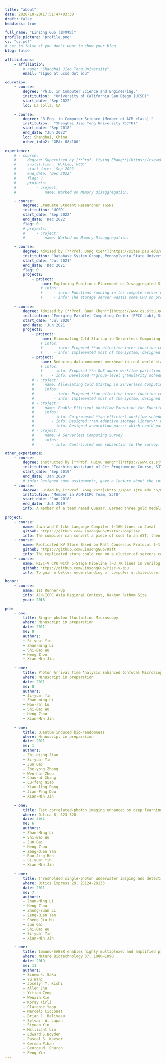 ```yaml
---
title: "about"
date: 2020-10-20T17:51:47+03:30
draft: false
headless: true

full_name: "Linsong Guo (郭林松)"
profile_picture: "profile.png"
cv: "cv.pdf"
# set to false if you don't want to show your blog
blog: false

affiliations:
    - affiliation:
        # name: "Shanghai Jiao Tong University"
        email: "l1guo at ucsd dot edu"

education:
    - course:
        degree: "Ph.D. in Computer Science and Engineering."
        institution:  "University of California San Diego (UCSD)"
        start_date: "Sep 2022"
        loc: La Jolla, CA

    - course:
        degree: "B.Eng. in Computer Science (Member of ACM class)."
        institution:  "Shanghai Jiao Tong University (SJTU)"
        start_date: "Sep 2018"
        end_date: "Jun 2022"
        loc: Shanghai, China
        other_info2: "GPA: 88/100"

experience:
    # - course:
    #     degree: Supervised by [**Prof. Yiying Zhang**](https://cseweb.ucsd.edu/~yiying/)
    #     institution: 'WukLab, UCSD'
    #     start_date: 'Sep 2022'
    #     end_date: 'Dec 2022'
    #     flag: 0
    #     projects:
    #         - project:
    #             name: Worked on Memory Disaggregation.

    - course:
        degree: Graduate Student Researcher (GSR)
        institution: 'UCSD'
        start_date: 'Sep 2022'
        end_date: 'Dec 2022'
        flag: 0
        # projects:
        #     - project:
        #         name: Worked on Memory Disaggregation.
    
    - course:
        degree: Advised by [**Prof. Dong Xie**](https://sites.psu.edu/dongx)
        institution: 'Database System Group, Pennsylvania State University'
        start_date: 'Jul 2021'
        end_date: 'Dec 2021'
        flag: 0
        projects:
            - project:
                name: Exploring Functions Placement on Disaggregated Storage Datacenters
                # infos:
                #     - info: Functions running in the compute server need several data transmissions including *get()/put()* with the storage server, which hurts **end-to-end latency** of functions.
                #     - info: The storage server wastes some CPU on processing these *get()/put()* network requests, which hurts the **throughput** of both the compute and storage server.
                
    - course:
        degree: Advised by [**Prof. Quan Chen**](https://www.cs.sjtu.edu.cn/~chen-quan/index_EN.html)
        institution: 'Emerging Parallel Computing Center (EPCC Lab), SJTU'
        start_date: 'Jul 2020'
        end_date: 'Jun 2021'
        projects:
            - project:
                name: Eliminating Cold Startup in Serverless Computing by Sharing Containers between Functions
                # infos:
                #     - info: Proposed **an effective inter-function container sharing policy based on startup frequency**, which helped our system to alleviate 87.9% of cold startup.
                #     - info: Implemented most of the system, designed and ran experiments, especially **a large-scale evaluation in cloud environment**.
            - project:
                name: Reducing data movement overhead in real-world stateless workflows
                # infos:
                #    - info: Proposed **a QoS-aware workflow partitioning policy** that divides a workflow into several groups.
                #    - info: Developed **group-level granularity scheduling**, reducing the data transmission overhead in real-world stateless workflows by 50.1%.
            # - project:
            #     name: Alleviating Cold Startup in Serverless Computing By Safe Inter-Function Container Sharing
            #     infos:
            #         - info: Proposed **an effective inter-function container sharing policy based on startup frequency**, which helped our system to alleviate 87.9% of cold startup.
            #         - info: Implemented most of the system, designed and ran experiments, especially **a large-scale evaluation in cloud environment**.
            # - project:
            #     name: Enable Efficient Workflow Execution for Function-as-a-Service
            #     infos:
            #        - info: Co-proposed **an efficient workflow scheduling mechanism**, which mitigates the workflow scheduling and data transmission overhead by 42.7% and 50.1%.
            #        - info: Designed **an adaptive storage library** which automatically chooses the appropriate storage between local memory and remote database for user workflows.
            #        - info: Designed a workflow parser which could parse hierarchy workflows into DAGs for better scheduling workflows.
            # - project:
            #     name: A Serverless Computing Survey
            #     infos:
            #        - info: Contributed one subsection to the survey.

other_experience:
    - course:
        degree: Instructed by [**Prof. Huiyu Weng**](https://www.cs.sjtu.edu.cn/en/PeopleDetail.aspx?id=148)
        institution: 'Teaching Assistant of C++ Programming Course, SJTU'
        start_date: 'Sep 2019'
        end_date: 'Jan 2020'
        # info: Designed some assignments, gave a lecture about the introduction to C++ programming, guided a group of students in programming and algorithms, and contributed one programming problem to the final exam.
    - course:
        degree: Guided by [**Prof. Yong Yu**](http://apex.sjtu.edu.cn/members/yyu)
        institution: 'Member in ACM-ICPC Team, SJTU'
        start_date: 'Jun 2018'
        end_date: 'Jul 2019'
        info: A member of a team named Quasar. Earned three gold medals (one 1st runner-up) in ACM-ICPC Asia regional contests and one gold medal in China Collegiate Programming Contest.

project:
    - course:
        name: Java-and-C-like Language Compiler (∼16K lines in Java)
        github: https://github.com/LinsongGuo/Mxstar-compiler
        info: The compiler can convert a piece of code to an AST, then to LLVM IR, and eventually to RISC-V assembly. I enhanced the compiler’s back-end with numerous optimizations, including mem2reg, inlining, CSE(Common SubExpression Elimination), LICM(Loop Invariant Code Motion), SCCP(Sparse Condtional Constant Propagation), and so on.
    - course:
        name: Replicated KV Store Based on Raft Consensus Protocol (∼1.5K lines in C++)
        github: https://github.com/LinsongGuo/Raft
        info: The replicated store could run on a cluster of servers communicated via gRPC and support basic operations such as get and put.
    - course:
        name: RISC-V CPU with 5-Stage Pipeline (∼3.7K lines in Verilog)
        github: https://github.com/LinsongGuo/risc-v-cpu
        info: To gain a better understanding of computer architecture, I added components including d-cache, i-cache, and a branch predictor combining BTB and BHT. The CPU could run successfully on an FPGA board.

honor:
    - course:
        name: 1st Runner-Up
        info: ACM-ICPC Asia Regional Contest, Nakhon Pathom Site
        year: 2018

pub:
    - one:
        title: Single photon fluctuation Microscopy
        where: Manuscript in preparation
        date: 2021
        me: 0
        authors:
        - Si-yuan Yin
        - Zhan-ming Li
        - Shi-Bao Wu
        - Heng Zhou    
        - Xian-Min Jin

    - one:
        title: Photon Arrival Time Analysis Enhanced Confocal Microscopy
        where: Manuscript in preparation
        date: 2021 
        me: 0
        authors:
        - Si-yuan Yin
        - Zhan-ming Li
        - Hao-ran Lu
        - Shi-Bao Wu
        - Heng Zhou
        - Xian-Min Jin

    - one:
        title: Quantum induced bio-randomness
        where: Manuscript in preparation
        date: 2021
        me: 1
        authors:
        - Zhi-qiang Jiao
        - Si-yuan Yin
        - Jun Gao
        - Zhe-yong Zhang 
        - Wen-hao Zhou
        - Chao-ni Zhang 
        - Lu-feng Qiao
        - Xiao-ling Pang
        - Jian-Peng Dou
        - Xian-Min Jin

    - one:
        title: Fast correlated-photon imaging enhanced by deep learning
        where: Optica 8, 323-328
        date: 2021
        me: 6
        authors:
        - Zhan-Ming Li
        - Shi-Bao Wu
        - Jun Gao
        - Heng Zhou
        - Zeng-Quan Yan
        - Ruo-Jing Ren
        - Si-yuan Yin
        - Xian-Min Jin

    - one:
        title: Thresholded single-photon underwater imaging and detection
        where: Optics Express 29, 28124-28133
        date: 2021
        me: 7
        authors:
        - Zhan-Ming Li
        - Heng Zhou
        - Zhong-Yuan Li
        - Zeng-Quan Yan
        - Cheng-Qiu Hu
        - Jun Gao
        - Shi-Bao Wu
        - Si-yuan Yin
        - Xian-Min Jin  

    - one:
        title: Immuno-SABER enables highly multiplexed and amplified protein imaging in tissues
        where: Nature Biotechnology 37, 1080–1090
        date: 2019
        me: 11
        authors:
        - Sinem K. Saka
        - Yu Wang
        - Jocelyn Y. Kishi
        - Allen Zhu
        - Yitian Zeng
        - Wenxin Xie
        - Koray Kirli
        - Clarence Yapp
        - Marcelo Cicconet
        - Brian J. Beliveau
        - Sylvain W. Lapan
        - Siyuan Yin
        - Millicent Lin
        - Edward S.Boyden
        - Pascal S. Kaeser
        - German Pihan
        - George M. Church
        - Peng Yin
---
```


